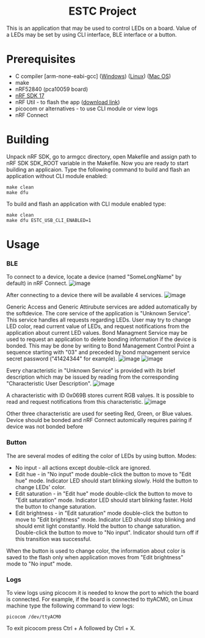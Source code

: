 <h1 align="center"><b>ESTC Project</b></h1>

<p>
	This is an application that may be used to control LEDs on a board. 
	Value of a LEDs may be set by using CLI interface, BLE interface or a button.
</p>

# Prerequisites
<ul>
	<li> C compiler [arm-none-eabi-gcc]
		(<a href="https://developer.arm.com/-/media/Files/downloads/gnu-rm/9-2019q4/gcc-arm-none-eabi-9-2019-q4-major-win32-sha2.exe?revision=ba95cefa-1880-4932-94d4-ebf30ad3f619&rev=ba95cefa1880493294d4ebf30ad3f619&hash=B19DC5BA5F85FC88399DE2F78BB7FBFD">Windows</a>) 
		(<a href="https://developer.arm.com/-/media/Files/downloads/gnu-rm/9-2019q4/gcc-arm-none-eabi-9-2019-q4-major-x86_64-linux.tar.bz2?revision=108bd959-44bd-4619-9c19-26187abf5225&rev=108bd95944bd46199c1926187abf5225&hash=E367D388F6429B67D5D6BECF691B9521">Linux</a>)
		(<a href="https://developer.arm.com/-/media/Files/downloads/gnu-rm/9-2019q4/gcc-arm-none-eabi-9-2019-q4-major-mac.tar.bz2?revision=c2c4fe0e-c0b6-4162-97e6-7707e12f2b6e&rev=c2c4fe0ec0b6416297e67707e12f2b6e&hash=5129A9817C72711155CCB2EC11E049A2">Mac OS</a>)
	</li>
	<li> make </li>
	<li> nRF52840 (pca10059 board) </li>
	<li> <a href="https://github.com/DSRCorporation/esl-nsdk">nRF SDK 17</a> </li>
	<li> nRF Util - to flash the app (<a href="https://www.nordicsemi.com/Products/Development-tools/nrf-util">download link</a>) </li>
	<li> picocom or alternatives - to use CLI module or view logs </li>
	<li> nRF Connect </li>
</ul>

# Building
Unpack nRF SDK, go to armgcc directory, open Makefile and assign path to nRF SDK SDK_ROOT variable in the Makefile. Now you are ready to start building an applicaion. Type the following command to build and flash an application without CLI module enabled:

```
make clean
make dfu
```

To build and flash an application with CLI module enabled type:

```
make clean
make dfu ESTC_USB_CLI_ENABLED=1
```

# Usage
### BLE
To connect to a device, locate a device (named "SomeLongName" by default) in nRF Connect.
![image](https://github.com/Elementary1092/ESTC-project/assets/82331423/b4fe2ef0-41ed-4f36-a215-008d972612e0)

After connecting to a device there will be available 4 services.
![image](https://github.com/Elementary1092/ESTC-project/assets/82331423/76d50926-68d1-4286-844a-62abfcc6aa8c)

Generic Access and Generic Attirubute services are added automatically by the softdevice. 
The core service of the application is "Unknown Service". This service handles all requests regarding LEDs. User may try to change LED color, read current value of LEDs, and request notifications from the application about current LED values.
Bond Managment Service may be used to request an application to delete bonding information if the device is bonded. This may be done by writing to Bond Management Control Point a sequence starting with "03" and preceded by bond management service secret password ("41424344" for example). 
![image](https://github.com/Elementary1092/ESTC-project/assets/82331423/05c46a59-5b2c-4d29-b5b3-3d1345b003b3)
![image](https://github.com/Elementary1092/ESTC-project/assets/82331423/8bfa908a-fda3-419d-b8f3-29748321bbb1)

Every characteristic in "Unknown Service" is provided with its brief description which may be issued by reading from the corresponding "Characteristic User Description".
![image](https://github.com/Elementary1092/ESTC-project/assets/82331423/caa4283f-f7ed-447b-9ab0-8c4959ce1247)

A characteristic with ID 0x069B stores current RGB values.
It is possible to read and request notifications from this characteristic.
![image](https://github.com/Elementary1092/ESTC-project/assets/82331423/d05509da-1804-453b-a337-d2ff27d4c491)

Other three characteristic are used for seeting Red, Green, or Blue values. Device should be bonded and nRF Connect automically requires pairing if device was not bonded before 


### Button
The are several modes of editing the color of LEDs by using button. Modes:
* No input - all actions except double-click are ignored. 
* Edit hue - in "No input" mode double-click the button to move to "Edit hue" mode. Indicator LED should start blinking slowly. Hold the button to change LEDs' color.
* Edit saturation - in "Edit hue" mode double-click the button to move to "Edit saturation" mode. Indicator LED should start blinking faster. Hold the button to change saturation.
* Edit brightness - in "Edit saturation" mode double-click the button to move to "Edit brightness" mode. Indicator LED should stop blinking and should emit light constantly. Hold the button to change saturation. Double-click the button to move to "No input". Indicator should turn off if this transition was successful.

When the button is used to change color, the information about color is saved to the flash 
only when application moves from "Edit brightness" mode to "No input" mode.

### Logs
To view logs using picocom it is needed to know the port to which the board is connected.
For example, if the board is connected to ttyACM0, on Linux machine type the following command to view logs:
```
picocom /dev/ttyACM0
```

To exit picocom press Ctrl + A followed by Ctrl + X.
